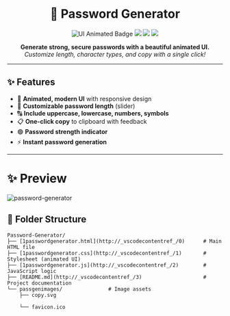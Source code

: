 ﻿<h1 align="center">🔐 Password Generator</h1>

<p align="center">
  <img src="https://img.shields.io/badge/UI-Animated-green?style=for-the-badge&logo=css3" alt="UI Animated Badge"/>
  <img src="https://img.shields.io/badge/HTML5-%23E34F26.svg?style=for-the-badge&logo=html5&logoColor=white"/>
  <img src="https://img.shields.io/badge/CSS3-%231572B6.svg?style=for-the-badge&logo=css3&logoColor=white"/>
  <img src="https://img.shields.io/badge/JavaScript-%23F7DF1E.svg?style=for-the-badge&logo=javascript&logoColor=black"/>
</p>

<p align="center">
  <b>Generate strong, secure passwords with a beautiful animated UI.</b><br>
  <i>Customize length, character types, and copy with a single click!</i>
</p>

---

## ✨ Features

- 🎨 **Animated, modern UI** with responsive design
- 🔢 **Customizable password length** (slider)
- 🔠 **Include uppercase, lowercase, numbers, symbols**
- 📋 **One-click copy** to clipboard with feedback
- 🟢 **Password strength indicator**
- ⚡ **Instant password generation**

---
# ✨ Preview
![password-generator](https://github.com/user-attachments/assets/4d3614ca-f6af-4e5d-8a2b-e80d89815a31)


## 📁 Folder Structure

```text
Password-Generator/
├── [1passwordgenerator.html](http://_vscodecontentref_/0)      # Main HTML file
├── [1passwordgenerator.css](http://_vscodecontentref_/1)       # Stylesheet (animated UI)
├── [1passwordgenerator.js](http://_vscodecontentref_/2)        # JavaScript logic
├── [README.md](http://_vscodecontentref_/3)                    # Project documentation
└── passgenimages/               # Image assets
    ├── copy.svg

    └── favicon.ico








